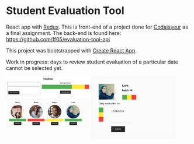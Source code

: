 # Student Evaluation Tool

React app with [Redux](https://redux.js.org/). This is front-end of a project done for [Codaisseur](https://www.codaisseur.com/) as a final assignment. The back-end is found here: https://github.com/ff05/evaluation-tool-api 

This project was bootstrapped with [Create React App](https://github.com/facebookincubator/create-react-app).

Work in progress: days to review student evaluation of a particular date cannot be selected yet.

<img align="left" width="46%" src="https://github.com/ff05/evaluation-tool/blob/master/src/assets/images/screenshot-class.png" alt="Artists"/>
<img align="left" width="46%" src="https://github.com/ff05/evaluation-tool/blob/master/src/assets/images/screenshot-student.png" alt="Artists"/>
<br clear="left"/>
